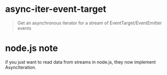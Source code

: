 # async-iter-event-target

> Get an asynchronous iterator for a stream of EventTarget/EventEmitter events

# node.js note

if you just want to read data from streams in node.js, they now implement AsyncIteration.
